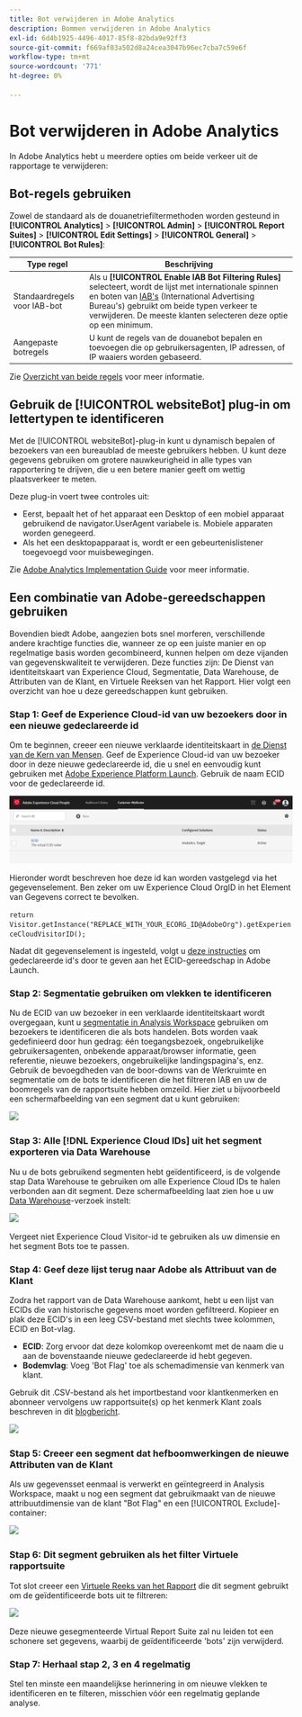 ```yaml
---
title: Bot verwijderen in Adobe Analytics
description: Bommen verwijderen in Adobe Analytics
exl-id: 6d4b1925-4496-4017-85f8-82bda9e92ff3
source-git-commit: f669af03a502d8a24cea3047b96ec7cba7c59e6f
workflow-type: tm+mt
source-wordcount: '771'
ht-degree: 0%

---
```


# Bot verwijderen in Adobe Analytics

In Adobe Analytics hebt u meerdere opties om beide verkeer uit de rapportage te verwijderen:

## Bot-regels gebruiken

Zowel de standaard als de douanetriefiltermethoden worden gesteund in **[!UICONTROL Analytics]** > **[!UICONTROL Admin]** > **[!UICONTROL Report Suites]** > **[!UICONTROL Edit Settings]** > **[!UICONTROL General]** > **[!UICONTROL Bot Rules]**:

| Type regel | Beschrijving |
|--- |--- |
| Standaardregels voor IAB-bot | Als u **[!UICONTROL Enable IAB Bot Filtering Rules]** selecteert, wordt de lijst met internationale spinnen en boten van [IAB&#39;s](https://www.iab.com/) (International Advertising Bureau&#39;s) gebruikt om beide typen verkeer te verwijderen. De meeste klanten selecteren deze optie op een minimum. |
| Aangepaste botregels | U kunt de regels van de douanebot bepalen en toevoegen die op gebruikersagenten, IP adressen, of IP waaiers worden gebaseerd. |

Zie [Overzicht van beide regels](/help/admin/admin/bot-removal/bot-rules.md) voor meer informatie.

## Gebruik de [!UICONTROL websiteBot] plug-in om lettertypen te identificeren

Met de [!UICONTROL websiteBot]-plug-in kunt u dynamisch bepalen of bezoekers van een bureaublad de meeste gebruikers hebben. U kunt deze gegevens gebruiken om grotere nauwkeurigheid in alle types van rapportering te drijven, die u een betere manier geeft om wettig plaatsverkeer te meten.

Deze plug-in voert twee controles uit:

* Eerst, bepaalt het of het apparaat een Desktop of een mobiel apparaat gebruikend de navigator.UserAgent variabele is. Mobiele apparaten worden genegeerd.
* Als het een desktopapparaat is, wordt er een gebeurtenislistener toegevoegd voor muisbewegingen.

Zie [Adobe Analytics Implementation Guide](https://experienceleague.adobe.com/docs/analytics/implementation/vars/plugins/websitebot.html) voor meer informatie.

## Een combinatie van Adobe-gereedschappen gebruiken

Bovendien biedt Adobe, aangezien bots snel morferen, verschillende andere krachtige functies die, wanneer ze op een juiste manier en op regelmatige basis worden gecombineerd, kunnen helpen om deze vijanden van gegevenskwaliteit te verwijderen. Deze functies zijn: De Dienst van identiteitskaart van Experience Cloud, Segmentatie, Data Warehouse, de Attributen van de Klant, en Virtuele Reeksen van het Rapport. Hier volgt een overzicht van hoe u deze gereedschappen kunt gebruiken.

### Stap 1: Geef de Experience Cloud-id van uw bezoekers door in een nieuwe gedeclareerde id

Om te beginnen, creeer een nieuwe verklaarde identiteitskaart in [de Dienst van de Kern van Mensen](https://experienceleague.adobe.com/docs/core-services/interface/audiences/audience-library.html). Geef de Experience Cloud-id van uw bezoeker door in deze nieuwe gedeclareerde id, die u snel en eenvoudig kunt gebruiken met [Adobe Experience Platform Launch](https://experienceleague.adobe.com/docs/launch/using/extensions-ref/adobe-extension/id-service-extension/overview.html). Gebruik de naam ECID voor de gedeclareerde id.

![](assets/bot-cust-attr-setup.png)

Hieronder wordt beschreven hoe deze id kan worden vastgelegd via het gegevenselement. Ben zeker om uw Experience Cloud OrgID in het Element van Gegevens correct te bevolken.

```return Visitor.getInstance("REPLACE_WITH_YOUR_ECORG_ID@AdobeOrg").getExperienceCloudVisitorID();```

Nadat dit gegevenselement is ingesteld, volgt u [deze instructies](https://experienceleague.adobe.com/docs/launch/using/extensions-ref/adobe-extension/id-service-extension/overview.html) om gedeclareerde id&#39;s door te geven aan het ECID-gereedschap in Adobe Launch.

### Stap 2: Segmentatie gebruiken om vlekken te identificeren

Nu de ECID van uw bezoeker in een verklaarde identiteitskaart wordt overgegaan, kunt u [segmentatie in Analysis Workspace](https://experienceleague.adobe.com/docs/analytics/analyze/analysis-workspace/components/t-freeform-project-segment.html) gebruiken om bezoekers te identificeren die als bots handelen. Bots worden vaak gedefinieerd door hun gedrag: één toegangsbezoek, ongebruikelijke gebruikersagenten, onbekende apparaat/browser informatie, geen referentie, nieuwe bezoekers, ongebruikelijke landingspagina&#39;s, enz. Gebruik de bevoegdheden van de boor-downs van de Werkruimte en segmentatie om de bots te identificeren die het filtreren IAB en uw de boomregels van de rapportsuite hebben omzeild. Hier ziet u bijvoorbeeld een schermafbeelding van een segment dat u kunt gebruiken:

![](assets/bot-filter-seg1.png)

### Stap 3: Alle [!DNL Experience Cloud IDs] uit het segment exporteren via Data Warehouse

Nu u de bots gebruikend segmenten hebt geïdentificeerd, is de volgende stap Data Warehouse te gebruiken om alle Experience Cloud IDs te halen verbonden aan dit segment. Deze schermafbeelding laat zien hoe u uw [Data Warehouse](/help/export/data-warehouse/data-warehouse.md)-verzoek instelt:

![](assets/bot-dwh-3.png)

Vergeet niet Experience Cloud Visitor-id te gebruiken als uw dimensie en het segment Bots toe te passen.

### Stap 4: Geef deze lijst terug naar Adobe als Attribuut van de Klant

Zodra het rapport van de Data Warehouse aankomt, hebt u een lijst van ECIDs die van historische gegevens moet worden gefiltreerd. Kopieer en plak deze ECID&#39;s in een leeg CSV-bestand met slechts twee kolommen, ECID en Bot-vlag.

* **ECID**: Zorg ervoor dat deze kolomkop overeenkomt met de naam die u aan de bovenstaande nieuwe gedeclareerde id hebt gegeven.
* **Bodemvlag**: Voeg &#39;Bot Flag&#39; toe als schemadimensie van kenmerk van klant.

Gebruik dit .CSV-bestand als het importbestand voor klantkenmerken en abonneer vervolgens uw rapportsuite(s) op het kenmerk Klant zoals beschreven in dit [blogbericht](https://theblog.adobe.com/link-digital-behavior-customers).

![](assets/bot-csv-4.png)

### Stap 5: Creeer een segment dat hefboomwerkingen de nieuwe Attributen van de Klant

Als uw gegevensset eenmaal is verwerkt en geïntegreerd in Analysis Workspace, maakt u nog een segment dat gebruikmaakt van de nieuwe attribuutdimensie van de klant &quot;Bot Flag&quot; en een [!UICONTROL Exclude]-container:

![](assets/bot-filter-seg2.png)

### Stap 6: Dit segment gebruiken als het filter Virtuele rapportsuite

Tot slot creeer een [Virtuele Reeks van het Rapport](/help/components/vrs/vrs-about.md) die dit segment gebruikt om de geïdentificeerde bots uit te filtreren:

![](assets/bot-vrs.png)

Deze nieuwe gesegmenteerde Virtual Report Suite zal nu leiden tot een schonere set gegevens, waarbij de geïdentificeerde &#39;bots&#39; zijn verwijderd.

### Stap 7: Herhaal stap 2, 3 en 4 regelmatig

Stel ten minste een maandelijkse herinnering in om nieuwe vlekken te identificeren en te filteren, misschien vóór een regelmatig geplande analyse.
